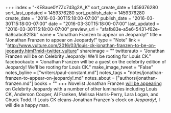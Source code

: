 +++
index = "-KE8aue0Y7Zc7d3g2A_K"
sort_create_date = 1459376280
sort_last_updated = 1459376280
sort_publish_date = 1459376280
create_date = "2016-03-30T15:18:00-07:00"
publish_date = "2016-03-30T15:18:00-07:00"
date = "2016-03-30T15:18:00-07:00"
last_updated = "2016-03-30T15:18:00-07:00"
preview_url = "afafb83e-a5e6-5431-f62e-6a9cabc82f8b"
name = "Jonathan Franzen to appear on Jeopardy!"
title = "Jonathan Franzen to appear on Jeopardy!"
type = "Note"
link = "http://www.vulture.com/2016/03/louis-ck-jonathan-franzen-to-be-on-jeopardy.html?mid=twitter_vulture"
shareimage = ""
twitterauto = "Jonathan Franzen will be on Celebrity Jeopardy! We'll be rooting for Louis CK."
facebookauto = "Jonathan Franzen will be a guest on the celebrity edition of Jeopardy! We'll be rooting for Louis CK."
make_image_tweet = "False"
notes_byline = ["writers/paul-constant.md"]
notes_tags = "notes/jonathan-franzen-to-appear-on-jeopardy!.md"
notes_about = ["authors/jonathan-franzen.md"]
books = ""
+++
Novelist Jonathan Franzen [will be appearing](http://www.vulture.com/2016/03/louis-ck-jonathan-franzen-to-be-on-jeopardy.html) on Celebrity Jeopardy with a number of other luminaries including Louis CK, Anderson Cooper, Al Franken, Melissa Harris-Perry, Lara Logan, and Chuck Todd. If Louis CK cleans Jonathan Franzen's clock on *Jeopardy!*, I will die a happy man.